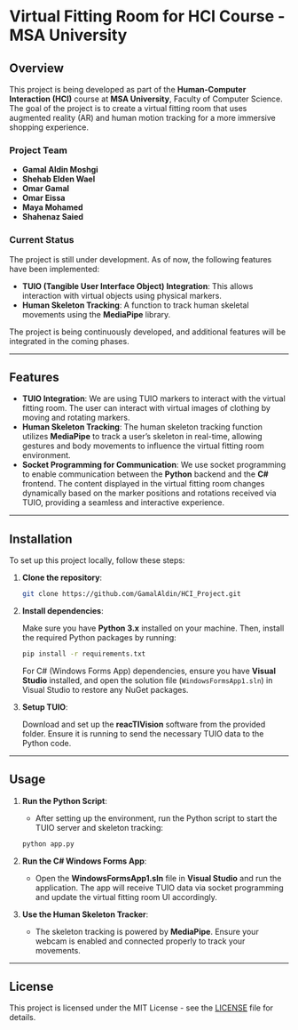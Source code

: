 # Virtual Fitting Room for HCI Course - MSA University

## Overview

This project is being developed as part of the **Human-Computer Interaction (HCI)** course at **MSA University**, Faculty of Computer Science. The goal of the project is to create a virtual fitting room that uses augmented reality (AR) and human motion tracking for a more immersive shopping experience.

### Project Team
- **Gamal Aldin Moshgi**
- **Shehab Elden Wael**
- **Omar Gamal**
- **Omar Eissa**
- **Maya Mohamed**
- **Shahenaz Saied**

### Current Status
The project is still under development. As of now, the following features have been implemented:
- **TUIO (Tangible User Interface Object) Integration**: This allows interaction with virtual objects using physical markers.
- **Human Skeleton Tracking**: A function to track human skeletal movements using the **MediaPipe** library.

The project is being continuously developed, and additional features will be integrated in the coming phases.

---

## Features

- **TUIO Integration**: We are using TUIO markers to interact with the virtual fitting room. The user can interact with virtual images of clothing by moving and rotating markers.
- **Human Skeleton Tracking**: The human skeleton tracking function utilizes **MediaPipe** to track a user’s skeleton in real-time, allowing gestures and body movements to influence the virtual fitting room environment.
- **Socket Programming for Communication**: We use socket programming to enable communication between the **Python** backend and the **C#** frontend. The content displayed in the virtual fitting room changes dynamically based on the marker positions and rotations received via TUIO, providing a seamless and interactive experience.

---

## Installation

To set up this project locally, follow these steps:

1. **Clone the repository**:

   ```bash
   git clone https://github.com/GamalAldin/HCI_Project.git
   ```

2. **Install dependencies**:

   Make sure you have **Python 3.x** installed on your machine. Then, install the required Python packages by running:

   ```bash
   pip install -r requirements.txt
   ```

   For C# (Windows Forms App) dependencies, ensure you have **Visual Studio** installed, and open the solution file (`WindowsFormsApp1.sln`) in Visual Studio to restore any NuGet packages.

3. **Setup TUIO**:

   Download and set up the **reacTIVision** software from the provided folder. Ensure it is running to send the necessary TUIO data to the Python code.

---

## Usage

1. **Run the Python Script**:
   - After setting up the environment, run the Python script to start the TUIO server and skeleton tracking:

   ```bash
   python app.py
   ```

2. **Run the C# Windows Forms App**:
   - Open the **WindowsFormsApp1.sln** file in **Visual Studio** and run the application. The app will receive TUIO data via socket programming and update the virtual fitting room UI accordingly.

3. **Use the Human Skeleton Tracker**:
   - The skeleton tracking is powered by **MediaPipe**. Ensure your webcam is enabled and connected properly to track your movements.

---

## License

This project is licensed under the MIT License - see the [LICENSE](LICENSE) file for details.
